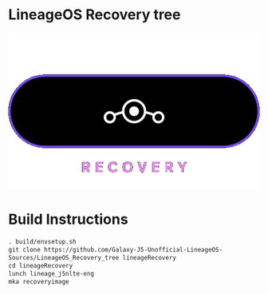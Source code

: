 # LineageOS Recovery tree
<img src="https://github.com/Galaxy-J5-Unofficial-LineageOS-Sources/LineageOS_Recovery_tree/blob/lineage-19.0/res/logo.png">
<br/>

# Build Instructions

```
. build/envsetup.sh
git clone https://github.com/Galaxy-J5-Unofficial-LineageOS-Sources/LineageOS_Recovery_tree lineageRecovery
cd lineageRecovery
lunch lineage_j5nlte-eng
mka recoveryimage
```
